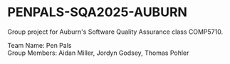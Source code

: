 # PENPALS-SQA2025-AUBURN
Group project for Auburn's Software Quality Assurance class COMP5710.


Team Name: Pen Pals\
Group Members: Aidan Miller, Jordyn Godsey, Thomas Pohler
